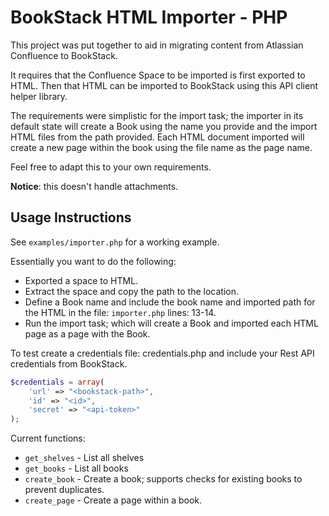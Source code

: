 # BookStack HTML Importer - PHP

This project was put together to aid in migrating content from Atlassian Confluence to BookStack. 

It requires that the Confluence Space to be imported is first exported to HTML. Then that HTML can be imported to BookStack using this API client helper library.

The requirements were simplistic for the import task; the importer in its default state will create a Book using the name you provide and the import HTML files from the path provided. Each HTML document imported will create a new page within the book using the file name as the page name.

Feel free to adapt this to your own requirements.

**Notice**: this doesn't handle attachments.

## Usage Instructions

See `examples/importer.php` for a working example.

Essentially you want to do the following:
- Exported a space to HTML.
- Extract the space and copy the path to the location.
- Define a Book name and include the book name and imported path for the HTML in the file: `importer.php` lines: 13-14.
- Run the import task; which will create a Book and imported each HTML page as a page with the Book.

To test create a credentials file: credentials.php and include your Rest API credentials from BookStack.

```php
$credentials = array(
	'url' => "<bookstack-path>",
	'id' => "<id>",
	'secret' => "<api-token>"
);
```

Current functions:
- `get_shelves` - List all shelves
- `get_books` - List all books
- `create_book` - Create a book; supports checks for existing books to prevent duplicates.
- `create_page` - Create a page within a book.